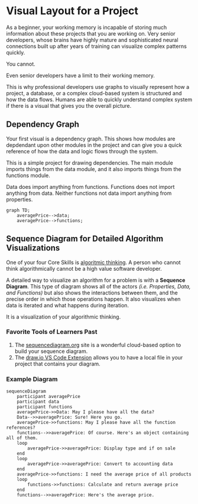 # Visual Layout for a Project

As a beginner, your working memory is incapable of storing much information about these projects that you are working on. Very senior developers, whose brains have highly mature and sophisticated neural connections built up after years of training can visualize complex patterns quickly.

You cannot.

Even senior developers have a limit to their working memory.

This is why professional developers use graphs to visually represent how a project, a database, or a complex cloud-based system is structured and how the data flows. Humans are able to quickly understand complex system if there is a visual that gives you the overall picture.

## Dependency Graph

Your first visual is a dependency graph. This shows how modules are depdendant upon other modules in the project and can give you a quick reference of how the data and logic flows through the system.

This is a simple project for drawing dependencies. The main module imports things from the data module, and it also imports things from the functions module.

Data does import anything from functions. Functions does not import anything from data. Neither functions not data import anything from properties.

```mermaid
graph TD;
    averagePrice-->data;
    averagePrice-->functions;
```

## Sequence Diagram for Detailed Algorithm Visualizations

One of your four Core Skills is [algoritmic thinking](https://www.wikihow.com/Think-Algorithmically). A person who cannot think algorithmically cannot be a high value software developer.

A detailed way to visualize an algorithm for a problem is with a **Sequence Diagram**. This type of diagram shows all of the actors _(i.e. Properties, Data, and Functions)_ but also shows the interactions between them, and the precise order in which those operations happen. It also visualizes when data is iterated and what happens during iteration.

It is a visualization of your algorithmic thinking.

### Favorite Tools of Learners Past

1. The [sequencediagram.org](https://sequencediagram.org/) site is a wonderful cloud-based option to build your sequence diagram.
2. The [draw.io VS Code Extension](https://marketplace.visualstudio.com/items?itemName=hediet.vscode-drawio) allows you to have a local file in your project that contains your diagram.

### Example Diagram

```mermaid
sequenceDiagram
    participant averagePrice
    participant data
    participant functions
    averagePrice->>Data: May I please have all the data?
    Data-->>averagePrice: Sure! Here you go.
    averagePrice->>functions: May I please have all the function references?
    functions-->>averagePrice: Of course. Here's an object containing all of them.
    loop
        averagePrice->>averagePrice: Display type and if on sale
    end
    loop
        averagePrice->>averagePrice: Convert to accounting data
    end
    averagePrice->>functions: I need the average price of all products
    loop
        functions->>functions: Calculate and return average price
    end
    functions-->>averagePrice: Here's the average price.

```